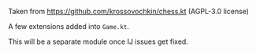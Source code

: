 Taken from https://github.com/krossovochkin/chess.kt (AGPL-3.0 license)

A few extensions added into `Game.kt`.

This will be a separate module once IJ issues get fixed.